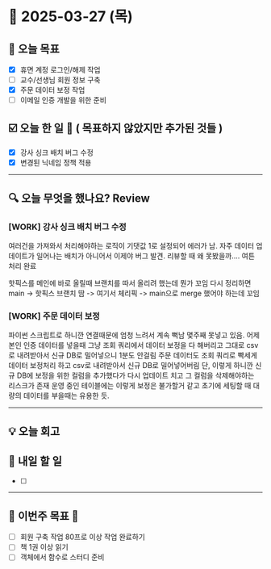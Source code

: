 # 📆 2025-03-27 (목)
## 🥅 오늘 목표 
- [x] 휴면 계정 로그인/해제 작업
- [ ] 교수/선생님 회원 정보 구축
- [x] 주문 데이터 보정 작업
- [ ] 이메일 인증 개발을 위한 준비 

## ☑️ 오늘 한 일 📑 ( 목표하지 않았지만 추가된 것들 )
- [x] 강사 싱크 배치 버그 수정 
- [x] 변경된 닉네임 정책 적용

***

## 🔍️ 오늘 무엇을 했나요? Review
### [WORK] 강사 싱크 배치 버그 수정
여러건을 가져와서 처리해야하는 로직이 기댓값 1로 설정되어 에러가 남. 
자주 데이터 업데이트가 일어나는 배치가 아니어서 이제야 버그 발견. 
리뷰할 때 왜 못봤을까.... 여튼 처리 완료

핫픽스를 메인에 바로 올릴때 브랜치를 따서 올리려 했는데 뭔가 꼬임 
다시 정리하면
main -> 핫픽스 브랜치 땀 -> 여기서 체리픽 -> main으로 merge 했어야 하는데 꼬임 

### [WORK] 주문 데이터 보정 
파이썬 스크립트로 하니깐 연결때문에 엄청 느려서 계속 뻑남 몇주째 못넣고 있음. 
어제 본인 인증 데이터를 넣을때 그냥 조회 쿼리에서 데이터 보정을 다 해버리고 그대로 csv로 내려받아서 신규 DB로 밀어넣으니 1분도 안걸림
주문 데이터도 조회 쿼리로 빡세게 데이터 보정처리 하고 csv로 내려받아서 신규 DB로 밀어넣어버림 
단, 이렇게 하니깐 신규 DB에 보정을 위한 컬럼을 추가했다가 다시 업데이트 치고 그 컬럼을 삭제해야하는 리스크가 존재
운영 중인 테이블에는 이렇게 보정은 불가할거 같고 초기에 세팅할 때 대량의 데이터를 부을때는 유용한 듯. 


***

## 💡 오늘 회고


## 🎯 내일 할 일
- [ ] 

***

## 🏁 이번주 목표 🏁
- [ ] 회원 구축 작업 80프로 이상 작업 완료하기
- [ ] 책 1권 이상 읽기
- [ ] 객체에서 함수로 스터디 준비 
